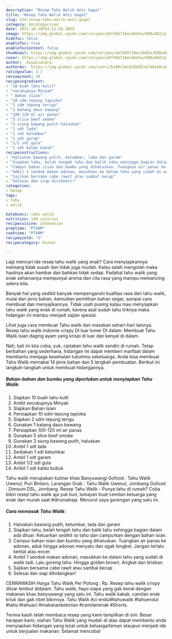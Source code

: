 ```yaml
---
description: "Resep Tahu Walik Anti Gagal"
title: "Resep Tahu Walik Anti Gagal"
slug: 524-resep-tahu-walik-anti-gagal
category: Uncategorized
date: 2021-10-10T03:52:54.485Z
image: https://img-global.cpcdn.com/recipes/e6fd5b716ec4b45a/680x482cq70/tahu-walik-foto-resep-utama.jpg
hideToc: false
enableToc: true
enableTocContent: false
thumbnail: https://img-global.cpcdn.com/recipes/e6fd5b716ec4b45a/680x482cq70/tahu-walik-foto-resep-utama.jpg
cover: https://img-global.cpcdn.com/recipes/e6fd5b716ec4b45a/680x482cq70/tahu-walik-foto-resep-utama.jpg
author:  Kaianiandra
authorAv:  https://img-global.cpcdn.com/users/b106c54c83d6851d/60x60cq50/avatar.jpg
ratingvalue: 3.2
reviewcount: 19
recipeingredient:
- "10 buah tahu kulit"
- "secukupnya Minyak"
- " Bahan Isian"
- "10 sdm tepung tapioka"
- "2 sdm tepung terigu"
- "1 batang daun bawang"
- "100-120 ml air panas"
- "5 slice beef smoke"
- "3 siung bawang putih haluskan"
- "1 sdt lada"
- "1 sdt ketumbar"
- "1 sdt garam"
- "1/2 sdt gula"
- "1 sdt kaldu bubuk"
recipeinstructions:
- "Haluskan bawang putih, ketumbar, lada dan garam"
- "Siapkan tahu, belah tengah tahu dan balik tahu sehingga bagian dalam ada diluar. Keluarkan sedikit isi tahu dan campurkan dengan bahan isian."
- "Campur bahan isian dan bumbu yang dihaluskan. Tuangkan air panas ke adonan, aduk hingga adonan menyatu dan agak lengket. Jangan terlalu kental atau encer."
- "Ambil 1 sendok makan adonan, masukkan ke dalam tahu yang sudah di walik tadi. Lalu goreng tahu. Hingga golden brown. Angkat dan tiriskan."
- "Sajikan bersama cabe rawit atau sambal kecap"
- "Selesai dan siap dinikmati!"
categories:
- Resep
tags:
- tahu
- walik

katakunci: tahu walik 
nutrition: 149 calories
recipecuisine: Indonesian
preptime: "PT40M"
cooktime: "PT49M"
recipeyield: "2"
recipecategory: Dinner

---
```



Lagi mencari ide resep tahu walik yang enak? Cara menyiapkannya memang tidak susah dan tidak juga mudah. Kalau salah mengolah maka hasilnya akan hambar dan bahkan tidak sedap. Padahal tahu walik yang enak seharusnya mempunyai aroma dan cita rasa yang mampu memancing selera kita.


Banyak hal yang sedikit banyak mempengaruhi kualitas rasa dari tahu walik, mulai dari jenis bahan, kemudian pemilihan bahan segar, sampai cara membuat dan menyajikannya. Tidak usah pusing kalau mau menyiapkan tahu walik yang enak di rumah, karena asal sudah tahu triknya maka hidangan ini mampu menjadi sajian spesial.

Lihat juga cara membuat Tahu walik dan masakan sehari-hari lainnya. Resep tahu walik indomie crispy DI luar lumer DI dalam. Membuat Tahu Walik isian daging ayam yang krispi di luar dan kenyal di dalam.


Nah, kali ini kita coba, yuk, ciptakan tahu walik sendiri di rumah. Tetap berbahan yang sederhana, hidangan ini dapat memberi manfaat dalam membantu menjaga kesehatan tubuhmu sekeluarga. Anda bisa membuat Tahu Walik memakai 14 jenis bahan dan 5 langkah pembuatan. Berikut ini langkah-langkah untuk membuat hidangannya.

<!--inarticleads1-->

##### Bahan-bahan dan bumbu yang diperlukan untuk menyiapkan Tahu Walik:

1. Siapkan 10 buah tahu kulit
1. Ambil secukupnya Minyak
1. Siapkan  Bahan Isian
1. Persiapkan 10 sdm tepung tapioka
1. Siapkan 2 sdm tepung terigu
1. Gunakan 1 batang daun bawang
1. Persiapkan 100-120 ml air panas
1. Gunakan 5 slice beef smoke
1. Gunakan 3 siung bawang putih, haluskan
1. Ambil 1 sdt lada
1. Sediakan 1 sdt ketumbar
1. Ambil 1 sdt garam
1. Ambil 1/2 sdt gula
1. Ambil 1 sdt kaldu bubuk


Tahu walik merupakan kuliner khas Banyuwangi Gofood : Tahu Walik Uwenul, Puri Bintaro, Larangan Grab : Tahu Walik Uwenul, Jombang Gofood : Dimsum DSL, Jombang. Resep Tahu Walik - Punya tahu di rumah? Coba bikin resep tahu walik aja yuk bun, lumayan buat cemilan keluarga yang enak dan murah saat #dirumahaja. Menurut saya gorengan yang satu ini. 

<!--inarticleads2-->

##### Cara memasak Tahu Walik:

1. Haluskan bawang putih, ketumbar, lada dan garam
1. Siapkan tahu, belah tengah tahu dan balik tahu sehingga bagian dalam ada diluar. Keluarkan sedikit isi tahu dan campurkan dengan bahan isian.
1. Campur bahan isian dan bumbu yang dihaluskan. Tuangkan air panas ke adonan, aduk hingga adonan menyatu dan agak lengket. Jangan terlalu kental atau encer.
1. Ambil 1 sendok makan adonan, masukkan ke dalam tahu yang sudah di walik tadi. Lalu goreng tahu. Hingga golden brown. Angkat dan tiriskan.
1. Sajikan bersama cabe rawit atau sambal kecap
1. Selesai dan siap dihidangkan!

CENRAWASIH Harga Tahu Walik Per Potong : Rp. Resep tahu walik crispy diluar lembut didalam. Tahu walik, hayo siapa yang gak kenal dengan makanan khas banyuwangi yang satu ini. Tahu walik kakak. camilan enak kriuk dan gak ribet bikinnya. Tahu Walik Aci endul#tahuwalik #tahuendul #tahu #tahuaci #makanankekinian #cemilanenak #Shorts. 

Terima kasih telah membaca resep yang kami tampilkan di sini. Besar harapan kami, olahan Tahu Walik yang mudah di atas dapat membantu anda menyiapkan hidangan yang lezat untuk keluarga/teman ataupun menjadi ide untuk berjualan makanan. Selamat mencoba!
